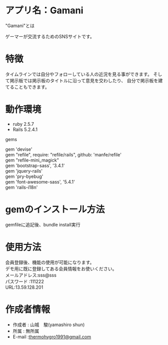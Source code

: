 アプリ名：Gamani 
====
"Gamani"とは

ゲーマーが交流するためのSNSサイトです。

 
# 特徴
 
タイムラインでは自分やフォローしている人の近況を見る事ができます。
そして掲示板では掲示板のタイトルに沿って意見を交わしたり、
自分で掲示板を建てることもできます。
 
# 動作環境
 
* ruby 2.5.7
* Rails 5.2.4.1

gems

gem 'devise'<br>
gem "refile", require: "refile/rails", github: 'manfe/refile'<br>
gem "refile-mini_magick"<br>
gem 'bootstrap-sass', '3.4.1'<br>
gem 'jquery-rails'<br>
gem 'pry-byebug'<br>
gem 'font-awesome-sass', '5.4.1'<br>
gem 'rails-i18n'<br>
 
# gemのインストール方法

gemfileに追記後、bundle install実行

# 使用方法
 
会員登録後、機能の使用が可能になります。<br>
デモ用に既に登録してある会員情報をお使いください。<br>
メールアドレス:sss@sss<br>
パスワード :111222<br>
URL:13.59.128.201<br>
 
# 作成者情報
 
* 作成者 : 山城　駿(yamashiro shun)
* 所属   : 無所属
* E-mail :thermohygro1991@gmail.com
 

